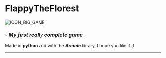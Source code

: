 # FlappyTheFlorest
![ICON_BIG_GAME](https://user-images.githubusercontent.com/68075842/166587806-2ce1f98f-e4b1-4387-a492-41f333dfecce.png)
### - __*My first really complete game.*__
Made in __python__ and with the ***Arcade*** library, I hope you like it *:)*
***
